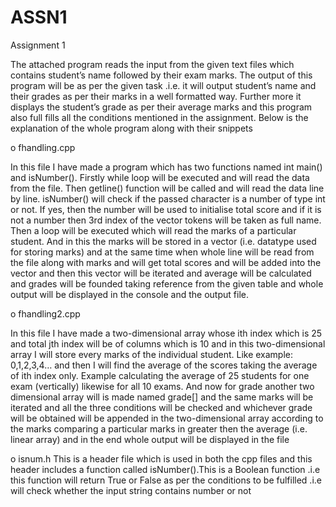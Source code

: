 # ASSN1

Assignment 1

The attached program reads the input from the given text files which contains student’s name followed by their exam marks. The output of this program will be as per the given task .i.e. it will output student’s name and their grades as per their marks in a well formatted way. Further more it displays the student’s grade as per their average marks and this program also full fills all the conditions mentioned in the assignment. Below is the explanation of the whole program along with their snippets


o	fhandling.cpp

In this file I have made a program which has two functions named int main() and isNumber(). Firstly while loop will be executed and will read the data from the file. Then getline() function will be called and will read the data line by line. isNumber() will check if the passed character is a number of type int or not. If yes, then the number will be used to initialise total score and if it is not a number then 3rd index of the vector tokens will be taken as full name. Then a loop will be executed which will read the marks of a particular student. And in this the marks will be stored in a vector (i.e. datatype used for storing marks) and at the same time when whole line will be read from the file along with marks and will get total scores and will be added into the vector and then this vector will be iterated and average will be calculated and grades will be founded taking reference from the given table and whole output will be displayed in the console and the output file.

o	fhandling2.cpp

In this file I have made a two-dimensional array whose ith index which is 25 and total jth index will be of columns which is 10 and in this two-dimensional array I will store every marks of the individual student. Like example: 0,1,2,3,4… and then I will find the average of the scores taking the average of ith index only. Example calculating the average of 25 students for one exam (vertically) likewise for all 10 exams. And now for grade another two dimensional array will is made named grade[] and the same marks will be iterated and all the three conditions will be checked and whichever grade will be obtained will be appended in the two-dimensional array according to the marks comparing a particular marks in greater then the average (i.e. linear array) and in the end whole output will be displayed in the file

o	isnum.h
This is a header file which is used in both the cpp files and this header includes a function called isNumber().This is a Boolean function .i.e this function will return True or False as per the conditions to be fulfilled .i.e will check whether the input string contains number or not
